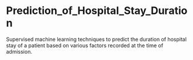 # Prediction_of_Hospital_Stay_Duration
Supervised machine learning techniques to predict the duration of hospital stay of a patient based on various factors recorded at the time of admission. 
